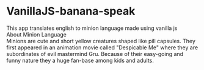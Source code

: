 # VanillaJS-banana-speak
This app translates english to minion language made using vanilla js\
About Minion Language\
Minions are cute and short yellow creatures shaped like pill capsules. They first appeared in an animation movie called "Despicable Me" where they are subordinates of evil mastermind Gru. Because of their easy-going and funny nature they a huge fan-base among kids and adults.
